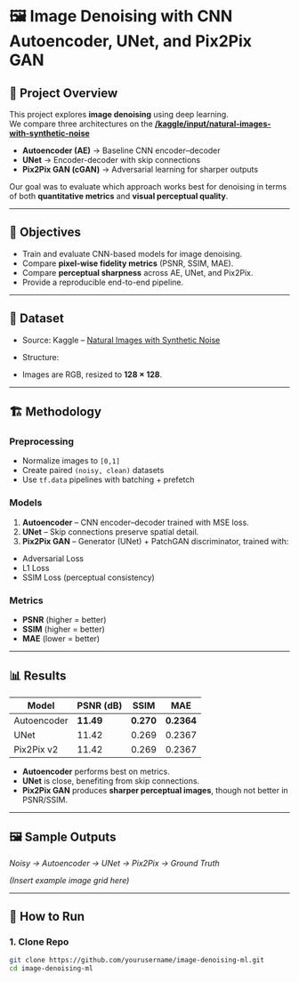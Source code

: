 # 🖼️ Image Denoising with CNN Autoencoder, UNet, and Pix2Pix GAN

## 📌 Project Overview
This project explores **image denoising** using deep learning.  
We compare three architectures on the **[/kaggle/input/natural-images-with-synthetic-noise](https://www.kaggle.com/datasets/tarunpathak/natural-images-with-synthetic-noise)**
- **Autoencoder (AE)** → Baseline CNN encoder–decoder  
- **UNet** → Encoder-decoder with skip connections  
- **Pix2Pix GAN (cGAN)** → Adversarial learning for sharper outputs  

Our goal was to evaluate which approach works best for denoising in terms of both **quantitative metrics** and **visual perceptual quality**.

---

## 🎯 Objectives
- Train and evaluate CNN-based models for image denoising.  
- Compare **pixel-wise fidelity metrics** (PSNR, SSIM, MAE).  
- Compare **perceptual sharpness** across AE, UNet, and Pix2Pix.  
- Provide a reproducible end-to-end pipeline.  

---

## 📂 Dataset
- Source: Kaggle – [Natural Images with Synthetic Noise](https://www.kaggle.com/datasets/joaopauloschuler/natural-images-with-synthetic-noise)  
- Structure:  


- Images are RGB, resized to **128 × 128**.

---

## 🏗️ Methodology

### Preprocessing
- Normalize images to `[0,1]`  
- Create paired `(noisy, clean)` datasets  
- Use `tf.data` pipelines with batching + prefetch  

### Models
1. **Autoencoder** – CNN encoder–decoder trained with MSE loss.  
2. **UNet** – Skip connections preserve spatial detail.  
3. **Pix2Pix GAN** – Generator (UNet) + PatchGAN discriminator, trained with:  
 - Adversarial Loss  
 - L1 Loss  
 - SSIM Loss (perceptual consistency)  

### Metrics
- **PSNR** (higher = better)  
- **SSIM** (higher = better)  
- **MAE** (lower = better)  

---

## 📊 Results

| Model        | PSNR (dB) | SSIM   | MAE    |
|--------------|-----------|--------|--------|
| Autoencoder  | **11.49** | **0.270** | **0.2364** |
| UNet         | 11.42     | 0.269  | 0.2367 |
| Pix2Pix v2   | 11.42     | 0.269  | 0.2367 |

- **Autoencoder** performs best on metrics.  
- **UNet** is close, benefiting from skip connections.  
- **Pix2Pix GAN** produces **sharper perceptual images**, though not better in PSNR/SSIM.  

---

## 🖼️ Sample Outputs
_Noisy → Autoencoder → UNet → Pix2Pix → Ground Truth_

*(Insert example image grid here)*  

---

## 🚀 How to Run

### 1. Clone Repo
```bash
git clone https://github.com/yourusername/image-denoising-ml.git
cd image-denoising-ml



